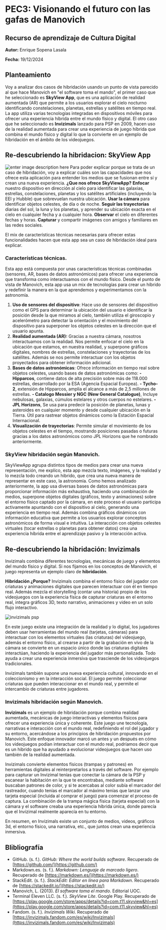 ﻿#  PEC3: Visionando el futuro con las gafas de Manovich

## Recurso de aprendizaje de Cultura Digital

**Autor:** Enrique Sopena Lasala

**Fecha:** 19/12/2024

## Planteamiento
Voy a analizar dos casos de hibridación usando un punto de vista parecido al que hace Manovich en "el software toma el mando", el primer caso que he seleccionado es  **SkyView App**, que es una aplicación de realidad aumentada (AR) que permite a los usuarios explorar el cielo nocturno identificando constelaciones, planetas, estrellas y satélites en tiempo real. La app utiliza varias tecnologías integradas en dispositivos móviles para ofrecer una experiencia híbrida entre el mundo físico y digital. El otro caso que he seleccionado es **Invizimals** lanzado para PSP en 2009, hacen uso de la realidad aumentada para crear una experiencia de juego híbrida que combina el mundo físico y digital lo que la convierte en un ejemplo de hibridación en el ámbito de los videojuegos.

## Re-descubriendo la hibridacion: SkyView App
![enter image description here](https://i.ibb.co/QbSLD6k/sky-View-App-estaci-n.jpg)
Para poder explicar porque se trata de un caso de hibridación, voy a explicar cuáles son las capacidades que nos ofrece esta aplicación para entender los medios que se fusionan entre sí y crean una nueva experiencia.
**¿Que nos ofrece SkyViewApp?**
**Enfocar** nuestro dispositivo en dirección al cielo para identificar las galaxias, estrellas, constelaciones, planetas y los satélites artificiales (incluyendo la EEI y Hubble) que sobrevuelan nuestra ubicación.
**Usar la cámara** para identificar objetos celestes, de día o de noche.
**Seguir las trayectorias** diarias del sol, la luna y los planetas, y aprender su ubicación exacta en el cielo en cualquier fecha y a cualquier hora.
**Observar** el cielo en diferentes fechas y horas.
**Capturar** y compartir imágenes con amigos y familiares en las redes sociales.

El mix de características técnicas necesarias para ofrecer estas funcionalidades hacen que esta app sea un caso de hibridación ideal para explicar.

### Características técnicas.
Esta app está compuesta por unas características técnicas combinadas (sensores, AR, bases de datos astronómicos) para ofrecer una experiencia que transforma como interactuamos con el mundo físico. Desde el punto de vista de Manovich, esta app usa un mix de tecnologías para crear un híbrido y redefinir la manera en la que aprendemos y experimentamos con la astronomía.

1. **Uso de sensores del dispositivo**:
Hace uso de sensores del dispositivo como el GPS para determinar la ubicación del usuario e identificar la posición desde la que miramos al cielo, también utiliza el giroscopio y acelerómetro para detectar la orientación  y el movimiento del dispositivo para superponer los objetos celestes en la dirección que el usuario apunta.
2. **Realidad aumentada (AR):**
Gracias a nuestra cámara, nosotros interactuamos con la realidad. Nos permite enfocar el cielo en la ubicación que estamos, en nuestra realidad, y superpone gráficos digitales, nombres de estrellas, constelaciones y trayectorias de los satélites. Además se nos permite interactuar con los objetos proyectados para obtener información adicional.
3.  **Bases de datos astronómicas**:
Ofrece información en tiempo real sobre objetos celestes, usando bases de datos astronómicas como:
	**- Hipparcos**, contiene datos de alta precisión sobre más de 118.000 estrellas, desarrollado por la ESA (Agencia Espacial Europea).
	**-  Tycho-2**, extensión de Hipparcos, amplia el alcance a más de 2,5 millones de estrellas.
	**- Catalogo Messier y NGC (New General Catalogue)**, Incluye nebulosas, galaxias, cúmulos estelares y otros cuerpos no estelares.
	**- JPL Horizons**, Se usa para predecir la posición de planetas, lunas y asteroides en cualquier momento y desde cualquier ubicación en la Tierra. Útil para rastrear objetos dinámicos como la Estación Espacial Internacional.
4. **Visualización de trayectorias**:
Permite simular el movimiento de los objetos celestes en el tiempo, mostrando posiciones pasadas o futuras gracias a los datos astronómicos como JPL Horizons que he  nombrado anteriormente.
### SkyView hibridación según Manovich.
SkyViewApp agrupa distintos tipos de medios para crear una nueva representación, me explico, esta app mezcla texto, imágenes, y la realidad y lo mezcla todo creando un hibrido, que crea una nueva manera de representar en este caso, la astronomía. Como hemos analizado anteriormente, la app usa diversas bases de datos astronómicas para proporcionar información más exhaustiva, haciendo una combinación de medios, superpone objetos digitales (gráficos, texto y animaciones) sobre el entorno físico captado por la cámara, en este proceso el usuario participa activamente apuntando con el dispositivo al cielo, generando una experiencia en tiempo real. Además combina gráficos dinámicos con información educativa que permite a los usuarios explorar conceptos astronómicos de forma visual e intuitiva. La interacción con objetos celestes virtuales (tocar estrellas o planetas para obtener datos) crea una experiencia híbrida entre el aprendizaje pasivo y la interacción activa.

## Re-descubriendo la hibridación: Invizimals

Invizimals combina diferentes tecnologías, mecánicas de juego y elementos del mundo físico y digital. Si nos fijamos en los conceptos de Manovich, el juego representa un ejemplo claro de **hibridación**.

**Hibridación ¿Porque?**
Invizimals combina el entorno físico del jugador con criaturas y animaciones digitales que parecen interactuar con él en tiempo real. Además mezcla el storytelling (contar una historia) propio de los videojuegos con la experiencia física de capturar criaturas en el entorno real, integra gráficos 3D, texto narrativo, animaciones y video en un solo flujo interactivo.

![invizimals psp](https://i.ibb.co/zNRMW4p/invizimal-trailer.jpg)

En este juego existe una integración de la realidad y lo digital, los jugadores deben usar herramientas del mundo real (tarjetas, cámaras) para interactuar con los elementos virtuales (las criaturas) del videojuego, además el entorno físico, al crearse a partir de la grabación en vivo de la cámara se convierte en un espacio único donde las criaturas digitales interactúan, haciendo la experiencia del jugador más personalizada. Todo ayuda a crear una experiencia inmersiva que trasciende de los videojuegos tradicionales.

Invizimals también supone una nueva experiencia cultural, innovando en el coleccionismo y en la interacción social. El juego permite coleccionar criaturas que pueden interaccionar en el mundo real, y permite el intercambio de criaturas entre jugadores.

### Invizimals hibridación según Manovich.

**Invizimals** es un ejemplo de hibridación porque combina realidad aumentada, mecánicas de juego interactivas y elementos físicos para ofrecer una experiencia única y coherente. Este juego une tecnología, narrativas e interacción con el mundo real, redefiniendo el rol del jugador y su entorno, acercándose a los principios de hibridación propuestos por Manovich. Este enfoque innovador marcó un antes y un después en cómo los videojuegos podían interactuar con el mundo real, podríamos decir que es un hibrido que ha ayudado a evolucionar videojuegos que hacen uso también de la realidad aumentada.

Invizimals convierte elementos físicos (trampas y patrones) en herramientas digitales al reinterpretarlos a través del software. Por ejemplo para capturar un Invizimal tenías que conectar la cámara de la PSP y escanear la habitación en la que te encontrabas, mediante software buscaban patrones de color, y si te acercabas al color subía el marcador del rastreador, cuando tenías el marcador al máximo tenías que lanzar una tarjeta especial (incluida al comprar el juego) para comenzar el proceso de captura. La combinación de la trampa mágica física (tarjeta especial) con la cámara y el software creaba una experiencia híbrida única, donde parecía que el Invizimal realmente aparecía en tu entorno.

En resumen, en Invizimals existe un conjunto de medios, videos, gráficos 3d, el entorno físico, una narrativa, etc., que juntos crean una experiencia inmersiva.

## Blibliografía
-   GitHub. (s. f.). _GitHub: Where the world builds software_. Recuperado de [https://github.com/](https://github.com/)
-   Markdown.es. (s. f.). _Markdown: Lenguaje de marcado ligero_. Recuperado de [https://markdown.es/](https://markdown.es/)
-   StackEdit. (s. f.). _StackEdit: Editor en línea para Markdown_. Recuperado de [https://stackedit.io/](https://stackedit.io/)
-   Manovich, L. (2013). _El software toma el mando_. Editorial UOC.
-   Terminal Eleven LLC. (s. f.). _SkyView Lite_. Google Play. Recuperado de [https://play.google.com/store/apps/details?id=com.t11.skyview&hl=es](https://play.google.com/store/apps/details?id=com.t11.skyview&hl=es)
-   Fandom. (s. f.). _Invizimals Wiki_. Recuperado de [https://invizimals.fandom.com/es/wiki/Invizimals](https://invizimals.fandom.com/es/wiki/Invizimals)
